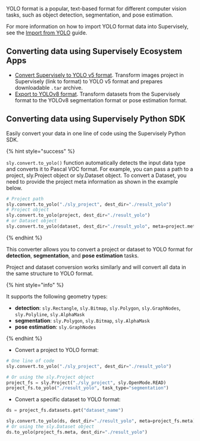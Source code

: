 YOLO format is a popular, text-based format for different computer vision tasks, such as object detection, segmentation, and pose estimation.

For more information on how to import YOLO format data into Supervisely, see the [Import from YOLO](../../import/import/supported-formats-images/yolo.md) guide.

## Converting data using Supervisely Ecosystem Apps

- [Convert Supervisely to YOLO v5 format](https://ecosystem.supervisely.com/apps/convert-supervisely-to-yolov5-format). Transform images project in Supervisely (link to format) to YOLO v5 format and prepares downloadable `.tar` archive.
- [Export to YOLOv8 format](https://ecosystem.supervisely.com/apps/export-to-yolov8). Transform datasets from the Supervisely format to the YOLOv8 segmentation format or pose estimation format.

## Converting data using Supervisely Python SDK

Easily convert your data in one line of code using the Supervisely Python SDK.

{% hint style="success" %}

`sly.convert.to_yolo()` function automatically detects the input data type and converts it to Pascal VOC format. For example, you can pass a path to a project, sly.Project object or sly.Dataset object. To convert a Dataset, you need to provide the project meta information as shown in the example below.

```python
# Project path
sly.convert.to_yolo("./sly_project", dest_dir="./result_yolo")
# Project object
sly.convert.to_yolo(project, dest_dir="./result_yolo")
# or Dataset object
sly.convert.to_yolo(dataset, dest_dir="./result_yolo", meta=project.meta)
```

{% endhint %}

This converter allows you to convert a project or dataset to YOLO format for **detection**, **segmentation**, and **pose estimation** tasks.

Project and dataset conversion works similarly and will convert all data in the same structure to YOLO format.

{% hint style="info" %}

It supports the following geometry types:

- **detection**: `sly.Rectangle`, `sly.Bitmap`, `sly.Polygon`, `sly.GraphNodes`, `sly.Polyline`, `sly.AlphaMask`
- **segmentation**: `sly.Polygon`, `sly.Bitmap`, `sly.AlphaMask`
- **pose estimation**: `sly.GraphNodes`

{% endhint %}

- Convert a project to YOLO format:

```python
# One line of code
sly.convert.to_yolo("./sly_project", dest_dir="./result_yolo")

# Or using the sly.Project object
project_fs = sly.Project("./sly_project", sly.OpenMode.READ)
project_fs.to_yolo("./result_yolo", task_type="segmentation")
```

- Convert a specific dataset to YOLO format:

```python
ds = project_fs.datasets.get("dataset_name")

sly.convert.to_yolo(ds, dest_dir="./result_yolo", meta=project_fs.meta)
# Or using the sly.Dataset object
ds.to_yolo(project_fs.meta, dest_dir="./result_yolo")
```
